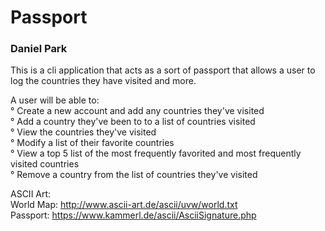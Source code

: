 # Passport

### Daniel Park

This is a cli application that acts as a sort of passport that allows a user to log the countries they have visited and more.

A user will be able to: <br />
° Create a new account and add any countries they've visited <br />
° Add a country they've been to to a list of countries visited <br />
° View the countries they've visited <br />
° Modify a list of their favorite countries <br />
° View a top 5 list of the most frequently favorited and most frequently visited countries <br />
° Remove a country from the list of countries they've visited <br />

ASCII Art: <br />
World Map: http://www.ascii-art.de/ascii/uvw/world.txt <br />
Passport: https://www.kammerl.de/ascii/AsciiSignature.php